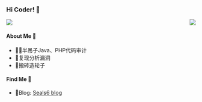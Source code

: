 ### Hi Coder! 👋
<img align="right" src="https://github-readme-stats.vercel.app/api?username=Seals6&show_icons=true&theme=radical&bg_color=30,e96443,904e95&title_color=fff&text_color=fff">

![](https://visitor-badge.glitch.me/badge?page_id=Seals6.Seals6&right_color=red)

#### About Me 🥷
- 🧑‍💻半吊子Java、PHP代码审计
- 👾复现分析漏洞
- 🚀搬砖造轮子

#### Find Me 🔎
- 🌟Blog: [Seals6 blog](http://blog.seals6.top)
